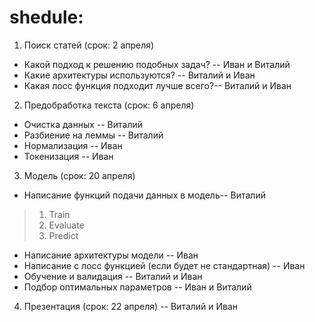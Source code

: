 # shedule:

1. Поиск статей (срок: 2 апреля)
* Какой подход к решению подобных задач?  -- Иван и Виталий
* Какие архитектуры используются?         -- Виталий и Иван
* Какая лосс функция подходит лучше всего?-- Виталий и Иван
2. Предобработка текста (срок: 6 апреля)
* Очистка данных                          -- Виталий
* Разбиение на леммы                      -- Виталий
* Нормализация                            -- Иван
* Токенизация                             -- Иван
3. Модель (срок: 20 апреля)
* Написание функций подачи данных в модель-- Виталий
> 1. Train                                
> 2. Evaluate                             
> 3. Predict                              
* Написание архитектуры модели            -- Иван
* Написание с лосс функцией (если будет не стандартная) -- Иван
* Обучение и валидация                    -- Виталий и Иван
* Подбор оптимальных параметров           -- Иван и Виталий
4. Презентация (срок: 22 апреля)          -- Виталий и Иван
